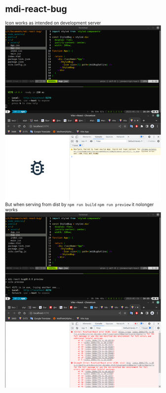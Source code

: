 # mdi-react-bug
Icon works as intended on development server
![from dev env](https://github.com/polus-arcticus/mdi-react-bug/blob/master/dev-env.png)
But when serving from dist by ```npm run build``` ```npm run preview``` it nolonger works
![from build](https://github.com/polus-arcticus/mdi-react-bug/blob/master/serve-from-dist.png)
